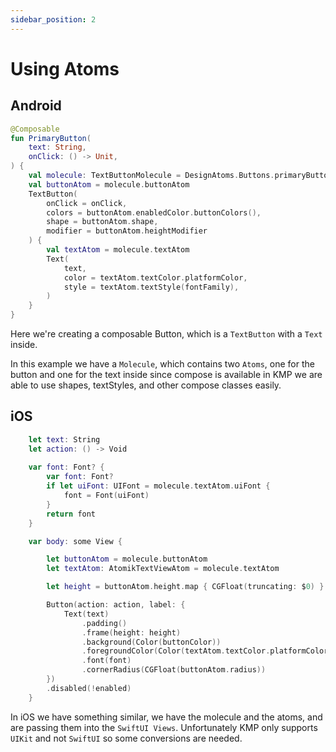 ```yaml
---
sidebar_position: 2
---
```


# Using Atoms

## Android

```kotlin
@Composable
fun PrimaryButton(
    text: String,
    onClick: () -> Unit,
) {
    val molecule: TextButtonMolecule = DesignAtoms.Buttons.primaryButtonMolecule
    val buttonAtom = molecule.buttonAtom
    TextButton(
        onClick = onClick,
        colors = buttonAtom.enabledColor.buttonColors(),
        shape = buttonAtom.shape,
        modifier = buttonAtom.heightModifier
    ) {
        val textAtom = molecule.textAtom
        Text(
            text,
            color = textAtom.textColor.platformColor,
            style = textAtom.textStyle(fontFamily),
        )
    }
}
```

Here we're creating a composable Button, which is a `TextButton` with a `Text` inside.

In this example we have a `Molecule`, which contains two `Atoms`, one for the button and one for the text inside
since compose is available in KMP we are able to use shapes, textStyles, and other compose classes easily.

## iOS

```swift
    let text: String
    let action: () -> Void
    
    var font: Font? {
        var font: Font?
        if let uiFont: UIFont = molecule.textAtom.uiFont {
            font = Font(uiFont)
        }
        return font
    }

    var body: some View {

        let buttonAtom = molecule.buttonAtom
        let textAtom: AtomikTextViewAtom = molecule.textAtom

        let height = buttonAtom.height.map { CGFloat(truncating: $0) }

        Button(action: action, label: {
            Text(text)
                .padding()
                .frame(height: height)
                .background(Color(buttonColor))
                .foregroundColor(Color(textAtom.textColor.platformColor))
                .font(font)
                .cornerRadius(CGFloat(buttonAtom.radius))
        })
        .disabled(!enabled)
    }
```

In iOS we have something similar, we have the molecule and the atoms, and are passing them into the `SwiftUI Views`. Unfortunately KMP only supports `UIKit` and not `SwiftUI` so some conversions are needed.